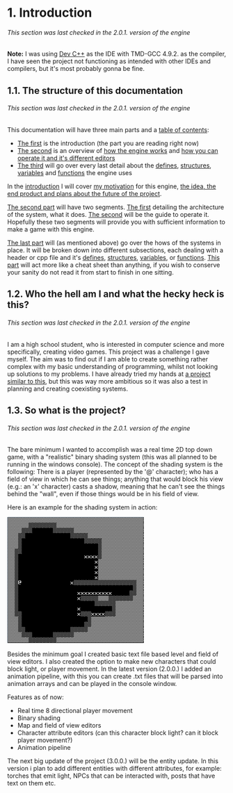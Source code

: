 # 1. Introduction
###### This section was last checked in the 2.0.1. version of the engine
**Note:** I was using [Dev C++](https://en.wikipedia.org/wiki/Dev-C%2B%2B) as the IDE with TMD-GCC 4.9.2. as the compiler, I have seen the project not functioning as intended with other IDEs and compilers, but it's most probably gonna be fine.

## 1.1. The structure of this documentation
###### This section was last checked in the 2.0.1. version of the engine
This documentation will have three main parts and a [table of contents](4._Table_of_contents.md/#4-table-of-contents):
* [The first](#1-introduction) is the introduction (the part you are reading right now)
* [The second](2._How_to_use_the_engine_and_2.1._How_the_engine_works.md/#2-how-to-use-the-engine) is an overview of [how the engine works](2._How_to_use_the_engine_and_2.1._how_the_engine_works.md/#21-how-the-engine-works-a-breakdown-of-the-main-cpp-file) and [how you can operate it and it's different editors](2.2._How_to_use_the_editors_and_other_further_details.md/#22-how-to-use-the-editors-and-other-further-details)
* [The third](3._Description_of_EVERYTHING_and_3.1._Defines.md/#3-detailed-description-of-everything) will go over every last detail about the [defines](3._Description_of_EVERYTHING_and_3.1._Defines.md/#31-defines), [structures](3.2._Structures.md/#32-structures), [variables](3.3._Variables_in_the_main_.cpp_file.md/#33-variables-in-the-main-cpp-file) and [functions](3.4._Functions_and_3.4.1._input.h.md/#34-functions) the engine uses

In the [introduction](#1-introduction) I will cover [my motivation](#12-who-the-hell-am-i-and-what-the-hecky-heck-is-this) for this engine, [the idea, the end product and plans about the future of the project](#13-so-what-is-the-project).

[The second part](2._How_to_use_the_engine_and_2.1._How_the_engine_works.md/#2-how-to-use-the-engine) will have two segments. [The first](2._How_to_use_the_engine_and_2.1._how_the_engine_works.md/#21-how-the-engine-works-a-breakdown-of-the-main-cpp-file) detailing the architecture of the system, what it does. [The second](2.2._How_to_use_the_editors_and_other_further_details.md/#22-how-to-use-the-editors-and-other-further-details) will be the guide to operate it. Hopefully these two segments will provide you with sufficient information to make a game with this engine.

[The last part](3._Description_of_EVERYTHING_and_3.1._Defines.md/#3-detailed-description-of-everything) will (as mentioned above) go over the hows of the systems in place. It will be broken down into different subsections, each dealing with a header or cpp file and it's [defines](3._Description_of_EVERYTHING_and_3.1._Defines.md/#31-defines), [structures](3.2._Structures.md/#32-structures), [variables](3.3._Variables_in_the_main_.cpp_file.md/#33-variables-in-the-main-cpp-file), or [functions](3.4._Functions_and_3.4.1._input.h.md/#34-functions). [This part](3._Description_of_EVERYTHING_and_3.1._Defines.md/#3-detailed-description-of-everything) will act more like a cheat sheet than anything, if you wish to conserve your sanity do not read it from start to finish in one sitting.

## 1.2. Who the hell am I and what the hecky heck is this?
###### This section was last checked in the 2.0.1. version of the engine
I am a high school student, who is interested in computer science and more specifically, creating video games. This project was a challenge I gave myself. The aim was to find out if I am able to create something rather complex with my basic understanding of programming, whilst not looking up solutions to my problems. I have already tried my hands at [a project similar to this](https://github.com/mmmuscus/Snake), but this was way more ambitious so it was also a test in planning and creating coexisting systems.

## 1.3. So what is the project?
###### This section was last checked in the 2.0.1. version of the engine
The bare minimum I wanted to accomplish was a real time 2D top down game, with a "realistic" binary shading system (this was all planned to be running in the windows console). The concept of the shading system is the following: There is a player (represented by the '@' character); who has a field of view in which he can see things; anything that would block his view (e.g.: an 'x' character) casts a shadow, meaning that he can't see the things behind the "wall", even if those things would be in his field of view.

Here is an example for the shading system in action:

![example](../screenShots/example.png)

Besides the minimum goal I created basic text file based level and field of view editors. I also created the option to make new characters that could block light, or player movement. In the latest version (2.0.0.) I added an animation pipeline, with this you can create .txt files that will be parsed into animation arrays and can be played in the console window.

Features as of now:
* Real time 8 directional player movement
* Binary shading
* Map and field of view editors
* Character attribute editors (can this character block light? can it block player movement?)
* Animation pipeline

The next big update of the project (3.0.0.) will be the entity update. In this version i plan to add different entities with different attributes, for example: torches that emit light, NPCs that can be interacted with, posts that have text on them etc.
